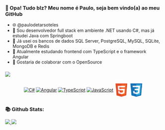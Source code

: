 <h3>👋 Opa! Tudo blz? Meu nome é Paulo, seja bem vindo(a) ao meu GitHub</h3>  

- 🌐 @paulodetarsoteles
- 👀 Sou desenvolvedor full stack em ambiente .NET usando C#, mas já estudei Java com Springboot
- 💾 Já usei os bancos de dados SQL Server, PostgreSQL, MySQL, SQLite, MongoDB e Redis
- 🌱 Atualmente estudando frontend com TypeScript e o framework Angular
- 💞️ Gostaria de colaborar com o OpenSource
 
<h3><a href="https://www.linkedin.com/in/paulodetarsoteles/" target="_blank"><img src="https://img.shields.io/badge/-LinkedIn-%230077B5?style=for-the-badge&logo=linkedin&logoColor=white" target="_blank"></a></h3>
<div align="center" style="display: inline_block">
 <a title="C#" href=#><img align="center" alt="C#" height="47" width="43" src="https://static-00.iconduck.com/assets.00/c-sharp-c-icon-1822x2048-wuf3ijab.png" /></a>
 <a title="Angular" href=#><img align="center" alt="Angular" height="47" width="47" src="https://cdn.iconscout.com/icon/free/png-256/free-angular-logo-icon-download-in-svg-png-gif-file-formats--brand-development-tools-pack-logos-icons-226070.png?f=webp&w=128" /></a>
 <a title="TypeScript" href=#><img align="center" alt="TypeScript" height="44" width="44" src="https://cdn-icons-png.flaticon.com/512/5968/5968381.png"></a>
 <a title="Javascript" href=#><img align="center" alt="JavaScript" height="44" width="44" src="https://cdn.iconscout.com/icon/premium/png-256-thumb/javascript-2752148-2284965.png"></a>
 <a title="HTML5" href=#><img align="center" alt="HTML" height="44" width="44" src="https://raw.githubusercontent.com/devicons/devicon/master/icons/html5/html5-original.svg"></a>
 <a title="CSS3" href=#><img align="center" alt="CSS"height="44" width="44" src="https://raw.githubusercontent.com/devicons/devicon/master/icons/css3/css3-original.svg"></a>
</div>
 
##
 
<h3> 📚 Github Stats: <br></h3>
<div>
  <a href="[https://github.com/paulodetarsoteles](https://github.com/paulodetarsoteles)"> 
  <img height="170em" src="https://github-readme-stats.vercel.app/api?username=paulodetarsoteles&show_icons=true&theme=tokyonight&include_all_commits=true&count_private=true"/>
  <img height="170em" src="https://github-readme-stats.vercel.app/api/top-langs/?username=paulodetarsoteles&layout=compact&langs_count=16&theme=tokyonight"/>
</div>
<br>

